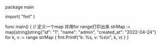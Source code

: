 package main

import(
    "fmt"
)

func main() {
    // 定义一个map 并用for range打印出来
    strMap := map[string]string{"id": "1", "name": "admin", "created_at": "2022-04-24"}
    for k, v := range strMap {
        fmt.Printf("k: %s, v: %s\n", k, v)
    }
}
